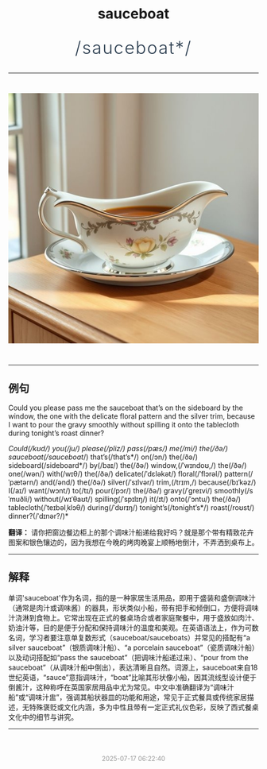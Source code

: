 <div align="center">

# sauceboat

<div style="margin: 30px 0;">
<h1 style="font-size: 2.5em; font-weight: 300; letter-spacing: 2px; margin: 0; color: #2c3e50;">
/sauceboat*/
</h1>
</div>

</div>

---

<div align="center" style="margin: 40px 0;">

![sauceboat](images/sauceboat.png)

</div>

---

## 例句

Could you please pass me the sauceboat that’s on the sideboard by the window, the one with the delicate floral pattern and the silver trim, because I want to pour the gravy smoothly without spilling it onto the tablecloth during tonight’s roast dinner?

*Could(/kʊd/) you(/ju/) please(/pliz/) pass(/pæs/) me(/mi/) the(/ðə/) sauceboat(/sauceboat*/) that’s(/that’s*/) on(/ɔn/) the(/ðə/) sideboard(/sideboard*/) by(/baɪ/) the(/ðə/) window,(/ˈwɪndoʊ,/) the(/ðə/) one(/wən/) with(/wɪθ/) the(/ðə/) delicate(/ˈdɛləkət/) floral(/ˈflɔrəl/) pattern(/ˈpætərn/) and(/ənd/) the(/ðə/) silver(/ˈsɪlvər/) trim,(/trɪm,/) because(/bɪˈkəz/) I(/aɪ/) want(/wɔnt/) to(/tɪ/) pour(/pɔr/) the(/ðə/) gravy(/ˈgreɪvi/) smoothly(/sˈmuðli/) without(/wɪˈθaʊt/) spilling(/ˈspɪlɪŋ/) it(/ɪt/) onto(/ˈɔntu/) the(/ðə/) tablecloth(/ˈteɪbəlˌklɔθ/) during(/ˈdʊrɪŋ/) tonight’s(/tonight’s*/) roast(/roʊst/) dinner?(/ˈdɪnər?/)*

**翻译：** 请你把窗边餐边柜上的那个调味汁船递给我好吗？就是那个带有精致花卉图案和银色镶边的，因为我想在今晚的烤肉晚宴上顺畅地倒汁，不弄洒到桌布上。

---

## 解释

单词'sauceboat'作为名词，指的是一种家居生活用品，即用于盛装和盛倒调味汁（通常是肉汁或调味酱）的器具，形状类似小船，带有把手和倾倒口，方便将调味汁浇淋到食物上。它常出现在正式的餐桌场合或者家庭聚餐中，用于盛放如肉汁、奶油汁等，目的是便于分配和保持调味汁的温度和美观。在英语语法上，作为可数名词，学习者要注意单复数形式（sauceboat/sauceboats）并常见的搭配有“a silver sauceboat”（银质调味汁船）、“a porcelain sauceboat”（瓷质调味汁船）以及动词搭配如“pass the sauceboat”（把调味汁船递过来）、“pour from the sauceboat”（从调味汁船中倒出），表达清晰且自然。词源上，sauceboat来自18世纪英语，“sauce”意指调味汁，“boat”比喻其形状像小船，因其流线型设计便于倒酱汁，这种称呼在英国家居用品中尤为常见。中文中准确翻译为“调味汁船”或“调味汁盅”，强调其船状器皿的功能和用途，常见于正式餐具或传统家居描述，无特殊褒贬或文化内涵，多为中性且带有一定正式礼仪色彩，反映了西式餐桌文化中的细节与讲究。


---

<div align="center" style="margin-top: 50px;">
<small style="color: #999; font-size: 0.9em;">2025-07-17 06:22:40</small>
</div>
